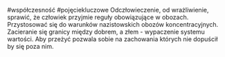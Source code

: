 #współczesność #pojęciekluczowe 
Odczłowieczenie, od wrażliwienie, sprawić, że człowiek przyjmie reguły obowiązujące w obozach. Przystosować się do warunków nazistowskich obozów koncentracyjnych. Zacieranie się granicy między dobrem, a złem - wypaczenie systemu wartości. Aby przeżyć pozwala sobie na zachowania których nie dopuścił by się poza nim.
